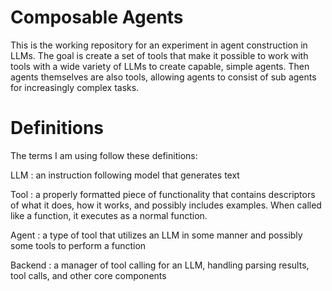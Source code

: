 # Composable Agents

This is the working repository for an experiment in agent construction in LLMs. The goal is create a set of tools that make it possible to work with tools with a wide variety of LLMs to create capable, simple agents. Then agents themselves are also tools, allowing agents to consist of sub agents for increasingly complex tasks.

# Definitions

The terms I am using follow these definitions:

LLM
: an instruction following model that generates text

Tool
: a properly formatted piece of functionality that contains descriptors of what it does, how it works, and possibly includes examples. When called like a function, it executes as a normal function.

Agent
: a type of tool that utilizes an LLM in some manner and possibly some tools to perform a function

Backend
: a manager of tool calling for an LLM, handling parsing results, tool calls, and other core components
